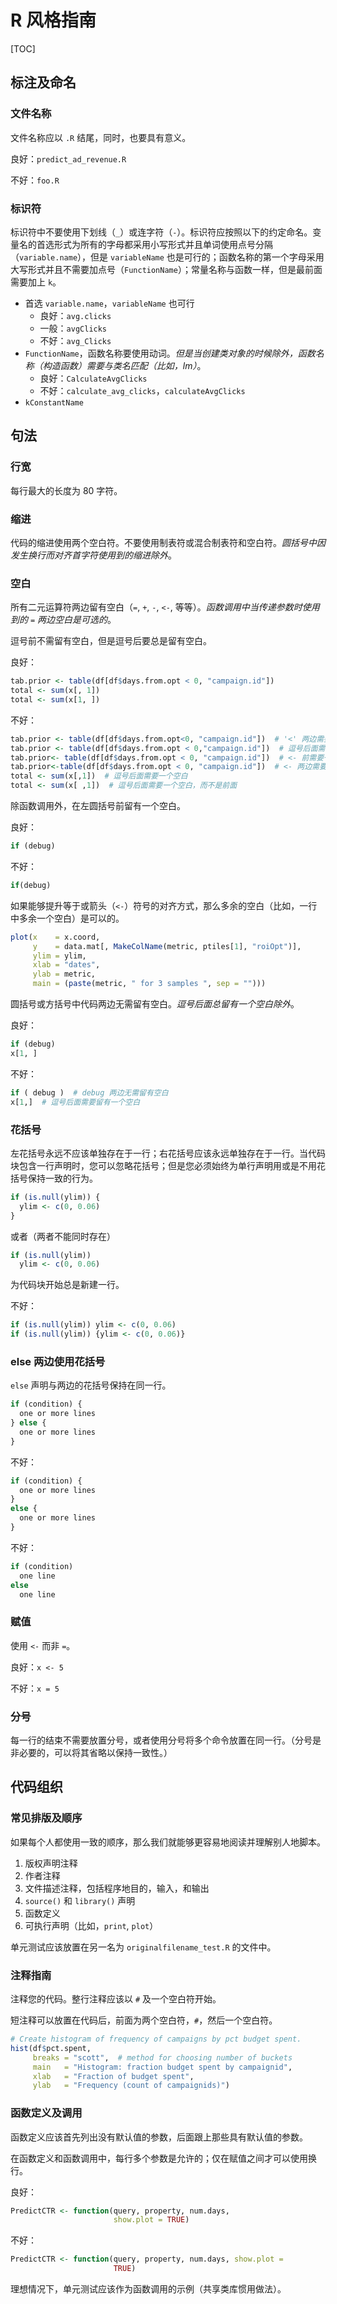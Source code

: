 # R 风格指南

[TOC]

## 标注及命名

### 文件名称

文件名称应以 `.R` 结尾，同时，也要具有意义。

良好：`predict_ad_revenue.R`

不好：`foo.R`

### 标识符

标识符中不要使用下划线（`_`）或连字符（`-`）。标识符应按照以下的约定命名。变量名的首选形式为所有的字母都采用小写形式并且单词使用点号分隔（`variable.name`），但是 `variableName` 也是可行的；函数名称的第一个字母采用大写形式并且不需要加点号（`FunctionName`）；常量名称与函数一样，但是最前面需要加上 `k`。

- 首选 `variable.name`，`variableName` 也可行
  - 良好：`avg.clicks`
  - 一般：`avgClicks`
  - 不好：`avg_Clicks`
- `FunctionName`，函数名称要使用动词。_但是当创建类对象的时候除外，函数名称（构造函数）需要与类名匹配（比如，lm）_。
  - 良好：`CalculateAvgClicks`
  - 不好：`calculate_avg_clicks`，`calculateAvgClicks`
- `kConstantName`

## 句法

### 行宽

每行最大的长度为 80 字符。

### 缩进

代码的缩进使用两个空白符。不要使用制表符或混合制表符和空白符。_圆括号中因发生换行而对齐首字符使用到的缩进除外_。

### 空白

所有二元运算符两边留有空白（`=`, `+`, `-`, `<-`, 等等）。_函数调用中当传递参数时使用到的 `=` 两边空白是可选的_。

逗号前不需留有空白，但是逗号后要总是留有空白。

良好：

```R
tab.prior <- table(df[df$days.from.opt < 0, "campaign.id"])
total <- sum(x[, 1])
total <- sum(x[1, ])
```

不好：

```R
tab.prior <- table(df[df$days.from.opt<0, "campaign.id"])  # '<' 两边需要留有空白
tab.prior <- table(df[df$days.from.opt < 0,"campaign.id"])  # 逗号后面需要一个空白
tab.prior<- table(df[df$days.from.opt < 0, "campaign.id"])  # <- 前需要一个空白
tab.prior<-table(df[df$days.from.opt < 0, "campaign.id"])  # <- 两边需要空白
total <- sum(x[,1])  # 逗号后面需要一个空白
total <- sum(x[ ,1])  # 逗号后面需要一个空白，而不是前面
```

除函数调用外，在左圆括号前留有一个空白。

良好：

```R
if (debug)
```

不好：

```R
if(debug)
```

如果能够提升等于或箭头（`<-`）符号的对齐方式，那么多余的空白（比如，一行中多余一个空白）是可以的。

```R
plot(x    = x.coord,
     y    = data.mat[, MakeColName(metric, ptiles[1], "roiOpt")],
     ylim = ylim,
     xlab = "dates",
     ylab = metric,
     main = (paste(metric, " for 3 samples ", sep = "")))
```

圆括号或方括号中代码两边无需留有空白。_逗号后面总留有一个空白除外_。

良好：

```R
if (debug)
x[1, ]
```

不好：

```R
if ( debug )  # debug 两边无需留有空白
x[1,]  # 逗号后面需要留有一个空白
```

### 花括号

左花括号永远不应该单独存在于一行；右花括号应该永远单独存在于一行。当代码块包含一行声明时，您可以忽略花括号；但是您必须始终为单行声明用或是不用花括号保持一致的行为。

```R
if (is.null(ylim)) {
  ylim <- c(0, 0.06)
}
```

或者（两者不能同时存在）

```R
if (is.null(ylim))
  ylim <- c(0, 0.06)
```

为代码块开始总是新建一行。

不好：

```R
if (is.null(ylim)) ylim <- c(0, 0.06)
if (is.null(ylim)) {ylim <- c(0, 0.06)}
```

### else 两边使用花括号

`else` 声明与两边的花括号保持在同一行。

```R
if (condition) {
  one or more lines
} else {
  one or more lines
}
```

不好：

```R
if (condition) {
  one or more lines
}
else {
  one or more lines
}
```

不好：

```R
if (condition)
  one line
else
  one line
```

### 赋值

使用 `<-` 而非 `=`。

良好：`x <- 5`

不好：`x = 5`

### 分号

每一行的结束不需要放置分号，或者使用分号将多个命令放置在同一行。（分号是非必要的，可以将其省略以保持一致性。）

## 代码组织

### 常见排版及顺序

如果每个人都使用一致的顺序，那么我们就能够更容易地阅读并理解别人地脚本。

1. 版权声明注释
2. 作者注释
3. 文件描述注释，包括程序地目的，输入，和输出
4. `source()` 和 `library()` 声明
5. 函数定义
6. 可执行声明（比如，`print`, `plot`）

单元测试应该放置在另一名为 `originalfilename_test.R` 的文件中。

### 注释指南

注释您的代码。整行注释应该以 `#` 及一个空白符开始。

短注释可以放置在代码后，前面为两个空白符，`#`，然后一个空白符。

```R
# Create histogram of frequency of campaigns by pct budget spent.
hist(df$pct.spent,
     breaks = "scott",  # method for choosing number of buckets
     main   = "Histogram: fraction budget spent by campaignid",
     xlab   = "Fraction of budget spent",
     ylab   = "Frequency (count of campaignids)")
```

### 函数定义及调用

函数定义应该首先列出没有默认值的参数，后面跟上那些具有默认值的参数。

在函数定义和函数调用中，每行多个参数是允许的；仅在赋值之间才可以使用换行。

良好：

```R
PredictCTR <- function(query, property, num.days,
                       show.plot = TRUE)
```

不好：

```R
PredictCTR <- function(query, property, num.days, show.plot =
                       TRUE)
```

理想情况下，单元测试应该作为函数调用的示例（共享类库惯用做法）。